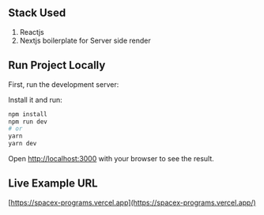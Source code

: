 ## Stack Used

1. Reactjs
2. Nextjs boilerplate for Server side render

## Run Project Locally

First, run the development server:

Install it and run:

```bash
npm install
npm run dev
# or
yarn
yarn dev
```

Open [http://localhost:3000](http://localhost:3000) with your browser to see the result.

## Live Example URL

[https://spacex-programs.vercel.app](https://spacex-programs.vercel.app/)
